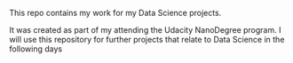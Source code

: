 This repo contains my work for my Data Science projects. 

It was created as part of my attending the Udacity NanoDegree program. I will use this repository for further projects that relate to Data Science in the following days 
